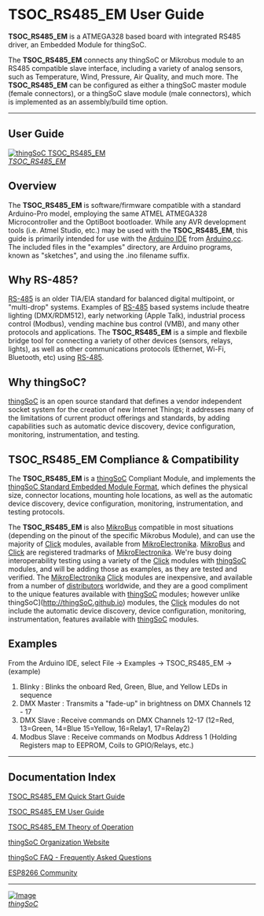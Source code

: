 # TSOC_RS485_EM User Guide

**TSOC_RS485_EM** is a ATMEGA328 based board with integrated RS485 driver, an Embedded Module for thingSoC.


The **TSOC_RS485_EM** connects any thingSoC or Mikrobus module to an RS485 compatible slave interface,
including a variety of analog sensors, such as Temperature, Wind, Pressure, Air Quality, and much more.
The **TSOC_RS485_EM** can be configured as either a thingSoC master module (female connectors), or a thingSoC slave module (male connectors),
which is implemented as an assembly/build time option.

---------------------------------------

## User Guide <a name="userguide_index"/>


[![thingSoC TSOC_RS485_EM](http://thingSoC.github.io/img/projects/TSOC_RS485_EM/TSOC_RS485_EM_top.png)  
*TSOC_RS485_EM*](https://github.com/thingSoC/TSOC_RS485_EM/)

## Overview

The **TSOC_RS485_EM** is software/firmware compatible with a standard Arduino-Pro model,
employing the same ATMEL ATMEGA328 Microcontroller and the OptiBoot bootloader.
While any AVR development tools (i.e. Atmel Studio, etc.) may be used with the **TSOC_RS485_EM**,
this guide is primarily intended for use with the [Arduino IDE](https://www.arduino.cc/en/Main/Software) from [Arduino.cc](https://www.arduino.cc/).
The included files in the "examples" directory, are Arduino programs, known as "sketches", and using the .ino filename suffix.

## Why RS-485?

[RS-485](https://en.wikipedia.org/wiki/RS-485) is an older TIA/EIA standard for balanced digital multipoint, or "multi-drop" systems.
Examples of [RS-485](https://en.wikipedia.org/wiki/RS-485) based systems include theatre lighting (DMX/RDM512), 
early networking (Apple Talk), industrial process control (Modbus), vending machine bus control (VMB), and many other protocols and applications. 
The **TSOC_RS485_EM** is a simple and flexbile bridge tool for connecting a variety of other devices (sensors, relays, lights),
as well as other communications protocols (Ethernet, Wi-Fi, Bluetooth, etc) using [RS-485](https://en.wikipedia.org/wiki/RS-485).

## Why thingSoC?

[thingSoC](http://thingSoC.github.io) is an open source standard that defines a vendor independent socket system 
for the creation of new Internet Things; it addresses many of the limitations of current product offerings and standards, 
by adding capabilities such as automatic device discovery, device configuration, monitoring, instrumentation, and testing.

## TSOC_RS485_EM Compliance & Compatibility

The **TSOC_RS485_EM** is a [thingSoC](http://thingSoC.github.io) Compliant Module, and implements the [thingSoC Standard Embedded Module Format](http://thingSoC.github.io),
which defines the physical size, connector locations, mounting hole locations, as well as the automatic device discovery, device configuration, monitoring, instrumentation, 
and testing protocols. 

The **TSOC_RS485_EM** is also [MikroBus](http://www.mikroe.com/mikrobus/) compatible in most situations (depending on the pinout of the specific Mikrobus Module), 
and can use the majority of [Click](http://www.mikroe.com/click/) modules, available from [MikroElectronika](http://www.mikroe.com/). 
[MikroBus](http://www.mikroe.com/mikrobus/) and [Click](http://www.mikroe.com/click/) are registered tradmarks of [MikroElectronika](http://www.mikroe.com/).
We're busy doing interoperability testing using a variety of the [Click](http://www.mikroe.com/click/) modules with [thingSoC](http://thingSoC.github.io) modules,
and will be adding those as examples, as they are tested and verified. The [MikroElectronika](http://www.mikroe.com/) [Click](http://www.mikroe.com/click/) modules are inexpensive, 
and available from a number of [distributors](http://www.mikroe.com/distributors/) worldwide, and they are a good compliment to the unique features available
with [thingSoC](http://thingSoC.github.io) modules; however unlike thingSoC](http://thingSoC.github.io) modules, the [Click](http://www.mikroe.com/click/) modules
do not include the automatic device discovery, device configuration, monitoring, instrumentation, features available with [thingSoC](http://thingSoC.github.io) modules.

## Examples

From the Arduino IDE, select File -> Examples -> TSOC_RS485_EM -> (example)

1) Blinky       :  Blinks the onboard Red, Green, Blue, and Yellow LEDs in sequence 
2) DMX Master   :  Transmits a "fade-up" in brightness on DMX Channels 12 - 17
3) DMX Slave    :  Receive commands on DMX Channels 12-17 (12=Red, 13=Green, 14=Blue 15=Yellow, 16=Relay1, 17=Relay2)
4) Modbus Slave :  Receive commands on Modbus Address 1 (Holding Registers map to EEPROM, Coils to GPIO/Relays, etc.)

---------------------------------------

## Documentation Index <a name="documentation_index"/>

[TSOC_RS485_EM Quick Start Guide](https://github.com/thingSoC/TSOC_RS485_EM/blob/master/TSOC_RS485_EM/docs/QuickStart.md)

[TSOC_RS485_EM User Guide](https://github.com/thingSoC/TSOC_RS485_EM/blob/master/TSOC_RS485_EM/docs/UserGuide.md)

[TSOC_RS485_EM Theory of Operation](https://github.com/thingSoC/TSOC_RS485_EM/blob/master/TSOC_RS485_EM/docs/TheoryOfOperation.md)

[thingSoC Organization Website](http://thingSoC.github.io)

[thingSoC FAQ - Frequently Asked Questions](http://thingsoc.github.io/support/faq.html)

[ESP8266 Community](https://github.com/esp8266/Arduino)

---------------------------------------

[![Image](http://thingsoc.github.io/img/projects/thingSoC/thingSoC_thumb.png?raw=true)  
*thingSoC*](http://thingsoc.github.io) 
 
